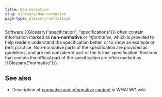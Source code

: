 ```yaml
---
title: Non-normative
slug: Glossary/Non-normative
page-type: glossary-definition
---
```




Software {{Glossary("specification", "specifications")}} often contain information marked as **non-normative** or _informative_, which is provided to help readers understand the specification better, or to show an example or best practice. Non-normative parts of the specification are provided as guidelines, and are not considered part of the formal specification. Sections that contain the official part of the specification are often marked as {{Glossary("normative")}}.

## See also

- Description of [normative and informative content](https://wiki.whatwg.org/wiki/Specs/howto#Content) in WHATWG wiki
